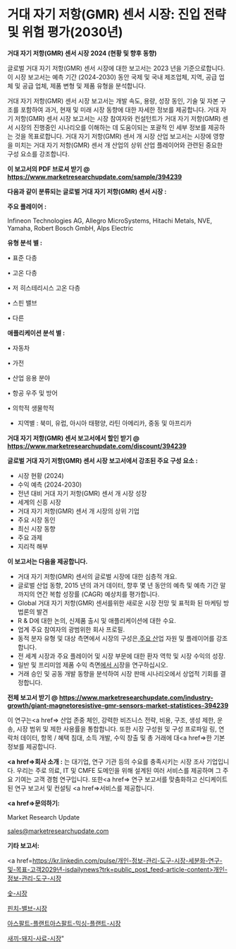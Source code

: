 # 거대 자기 저항(GMR) 센서 시장: 진입 전략 및 위험 평가(2030년)

<strong>거대 자기 저항(GMR) 센서 시장 2024 (현황 및 향후 동향)</strong>

글로벌 거대 자기 저항(GMR) 센서 시장에 대한 보고서는 2023 년을 기준으로합니다.이 시장 보고서는 예측 기간 (2024-2030) 동안 국제 및 국내 제조업체, 지역, 공급 업체 및 공급 업체, 제품 변형 및 제품 유형을 분석합니다.

거대 자기 저항(GMR) 센서 시장 보고서는 개발 속도, 용량, 성장 동인, 기술 및 자본 구조를 포함하여 과거, 현재 및 미래 시장 동향에 대한 자세한 정보를 제공합니다. 거대 자기 저항(GMR) 센서 시장 보고서는 시장 참여자와 컨설턴트가 거대 자기 저항(GMR) 센서 시장의 진행중인 시나리오를 이해하는 데 도움이되는 포괄적 인 세부 정보를 제공하는 것을 목표로합니다. 거대 자기 저항(GMR) 센서 개 시장 산업 보고서는 시장에 영향을 미치는 거대 자기 저항(GMR) 센서 개 산업의 상위 산업 플레이어와 관련된 중요한 구성 요소를 강조합니다.



<strong>이 보고서의 PDF 브로셔 받기 @ <a href=https://www.marketresearchupdate.com/sample/394239>https://www.marketresearchupdate.com/sample/394239</a></strong>



<strong>다음과 같이 분류되는 글로벌 거대 자기 저항(GMR) 센서 시장 :</strong>



<strong>주요 플레이어 :</strong>

Infineon Technologies AG, Allegro MicroSystems, Hitachi Metals, NVE, Yamaha, Robert Bosch GmbH, Alps Electric



<strong>유형 분석 별 :</strong>

• 표준 다층

• 고온 다층

• 저 히스테리시스 고온 다층

• 스핀 밸브

• 다른



<strong>애플리케이션 분석 별 :</strong>

• 자동차

• 가전

• 산업 응용 분야

• 항공 우주 및 방어

• 의학적 생물학적

<ul>
  <li>지역별 : 북미, 유럽, 아시아 태평양, 라틴 아메리카, 중동 및 아프리카</li>
</ul>


<strong>거대 자기 저항(GMR) 센서 보고서에서 할인 받기 @ <a href=https://www.marketresearchupdate.com/discount/394239>https://www.marketresearchupdate.com/discount/394239</a></strong>



<strong>글로벌 거대 자기 저항(GMR) 센서 시장 보고서에서 강조된 주요 구성 요소 :</strong>
<ul>
  <li>시장 현황 (2024)</li>
  <li>수익 예측 (2024-2030)</li>
  <li>전년 대비 거대 자기 저항(GMR) 센서 개 시장 성장</li>
  <li>세계의 신흥 시장</li>
  <li>거대 자기 저항(GMR) 센서 개 시장의 상위 기업</li>
  <li>주요 시장 동인</li>
  <li>최신 시장 동향</li>
  <li>주요 과제</li>
  <li>지리적 해부</li>
</ul>


<strong>이 보고서는 다음을 제공합니다.</strong>
<ul>
  <li>거대 자기 저항(GMR) 센서의 글로벌 시장에 대한 심층적 개요.</li>
  <li>글로벌 산업 동향, 2015 년의 과거 데이터, 향후 몇 년 동안의 예측 및 예측 기간 말까지의 연간 복합 성장률 (CAGR) 예상치를 평가합니다.</li>
  <li>Global 거대 자기 저항(GMR) 센서를위한 새로운 시장 전망 및 표적화 된 마케팅 방법론의 발견</li>
  <li>R &amp; D에 대한 논의, 신제품 출시 및 애플리케이션에 대한 수요.</li>
  <li>업계 주요 참여자의 광범위한 회사 프로필.</li>
  <li>동적 분자 유형 및 대상 측면에서 시장의 구성은<a href=> 주요 산</a>업 자원 및 플레이어를 강조합니다.</li>
  <li>전 세계 시장과 주요 플레이어 및 시장 부문에 대한 환자 역학 및 시장 수익의 성장.</li>
  <li>일반 및 프리미엄 제품 수익 측면<a href=>에서 시</a>장을 연구하십시오.</li>
  <li>거래 승인 및 공동 개발 동향을 분석하여 시장 판매 시나리오에서 상업적 기회를 결정합니다.</li>
</ul>



<strong>전체 보고서 받기 @ <a href=https://www.marketresearchupdate.com/industry-growth/giant-magnetoresistive-gmr-sensors-market-statistices-394239>https://www.marketresearchupdate.com/industry-growth/giant-magnetoresistive-gmr-sensors-market-statistices-394239</a></strong>

이 연구는<a href=> 산업 존중</a> 체인, 강력한 비즈니스 전략, 비용, 구조, 생성 제한, 운송, 시장 범위 및 제한 사용률을 통합합니다. 또한 시장 구성원 및 구성 프로파일 링, 연락처 데이터, 항목 / 혜택 침대, 소득 개발, 수익 창출 및 총 거래에 대<a href=>한 기본 </a>정보를 제공합니다.



<strong><a href=>회사 소</a>개 :</strong>
는 대기업, 연구 기관 등의 수요를 충족시키는 시장 조사 기업입니다. 우리는 주로 의료, IT 및 CMFE 도메인을 위해 설계된 여러 서비스를 제공하며 그 주요 기여는 고객 경험 연구입니다. 또한<a href=> 연구 보</a>고서를 맞춤화하고 신디케이트 된 연구 보고서 및 컨설팅 <a href=>서비스</a>를 제공합니다.



<strong><a href=>문의하기:</a></strong>

Market Research Update

sales@marketresearchupdate.com



<strong>기타 보고서:</strong>

<a href=https://kr.linkedin.com/pulse/개인-정보-관리-도구-시장-세분화-연구-및-목표-고객2029년-isdailynews?trk=public_post_feed-article-content>개인-정보-관리-도구-시장</a>

<a href=https://www.linkedin.com/pulse/숯-시장-세분화-연구-및-목표-고객2029년-consumer-connection-compendium-ana/>숯-시장</a>

<a href=https://www.linkedin.com/pulse/핀치-밸브-시장-동향-및-성장-전망-isdailynews-o9rec/>핀치-밸브-시장</a>

<a href=https://www.linkedin.com/pulse/아스팔트-플랜트아스팔트-믹싱-플랜트-시장-동향-및-성장-전망-analytics-alchemy-360-analysis-xp4pf/>아스팔트-플랜트아스팔트-믹싱-플랜트-시장</a>

<a href=https://www.linkedin.com/pulse/새끼-돼지-사료-시장-규모-및-성장-2023-consumer-connection-chronicles-24--dusbc/>새끼-돼지-사료-시장</a>"
